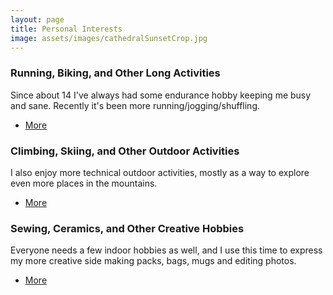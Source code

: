 ```yaml
---
layout: page
title: Personal Interests	
image: assets/images/cathedralSunsetCrop.jpg
---
```


### Running, Biking, and Other Long Activities 
Since about 14 I've always had some endurance hobby keeping me busy and sane. Recently it's been more running/jogging/shuffling. 

<ul class="actions">
	<li><a href="{{ 'endurance.html' | absolute_url }}" class="button">More</a></li>
      </ul>


### Climbing, Skiing, and Other Outdoor Activities 
I also enjoy more technical outdoor activities, mostly as a way to explore even more places in the mountains.

<ul class="actions">
	<li><a href="{{ 'outdoor.html' | absolute_url }}" class="button">More</a></li>
      </ul>



### Sewing, Ceramics, and Other Creative Hobbies
Everyone needs a few indoor hobbies as well, and I use this time to express my more creative side making packs, bags, mugs and editing photos.

<ul class="actions">
	<li><a href="{{ 'creative.html' | absolute_url }}" class="button">More</a></li>
      </ul>
